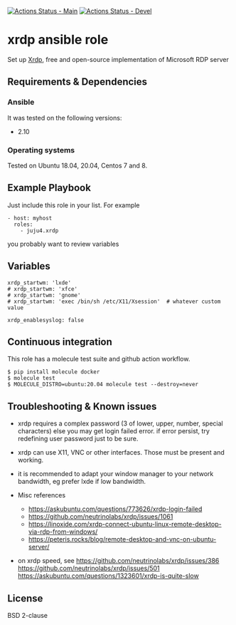 [![Actions Status - Main](https://github.com/juju4/ansible-xrdp/workflows/AnsibleCI/badge.svg)](https://github.com/juju4/ansible-xrdp/actions?query=branch%3Amain)
[![Actions Status - Devel](https://github.com/juju4/ansible-xrdp/workflows/AnsibleCI/badge.svg?branch=devel)](https://github.com/juju4/ansible-xrdp/actions?query=branch%3Adevel)

# xrdp ansible role

Set up [Xrdp](http://xrdp.org/), free and open-source implementation of Microsoft RDP server

## Requirements & Dependencies

### Ansible
It was tested on the following versions:
 * 2.10

### Operating systems

Tested on Ubuntu 18.04, 20.04, Centos 7 and 8.

## Example Playbook

Just include this role in your list.
For example

```
- host: myhost
  roles:
    - juju4.xrdp
```

you probably want to review variables

## Variables

```
xrdp_startwm: 'lxde'
# xrdp_startwm: 'xfce'
# xrdp_startwm: 'gnome'
# xrdp_startwm: 'exec /bin/sh /etc/X11/Xsession'  # whatever custom value

xrdp_enablesyslog: false
```

## Continuous integration

This role has a molecule test suite and github action workflow.

```
$ pip install molecule docker
$ molecule test
$ MOLECULE_DISTRO=ubuntu:20.04 molecule test --destroy=never
```

## Troubleshooting & Known issues

* xrdp requires a complex password (3 of lower, upper, number, special characters) else you may get login failed error. if error persist, try redefining user password just to be sure.

* xrdp can use X11, VNC or other interfaces. Those must be present and working.

* it is recommended to adapt your window manager to your network bandwidth, eg prefer lxde if low bandwidth.

* Misc references
  * https://askubuntu.com/questions/773626/xrdp-login-failed
  * https://github.com/neutrinolabs/xrdp/issues/1061
  * https://linoxide.com/xrdp-connect-ubuntu-linux-remote-desktop-via-rdp-from-windows/
  * https://peteris.rocks/blog/remote-desktop-and-vnc-on-ubuntu-server/

* on xrdp speed, see
https://github.com/neutrinolabs/xrdp/issues/386
https://github.com/neutrinolabs/xrdp/issues/501
https://askubuntu.com/questions/1323601/xrdp-is-quite-slow

## License

BSD 2-clause
